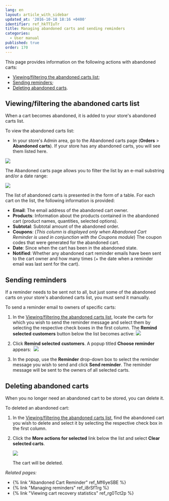 ```yaml
---
lang: en
layout: article_with_sidebar
updated_at: '2016-10-18 18:16 +0400'
identifier: ref_hkTTIuTr
title: Managing abandoned carts and sending reminders
categories:
  - User manual
published: true
order: 170
---
```



This page provides information on the following actions with abandoned carts:

*   [Viewing/filtering the abandoned carts list](#viewingfiltering-the-abandoned-carts-list);
*   [Sending reminders](#sending-reminders);
*   [Deleting abandoned carts](#deleting-abandoned-carts).

## Viewing/filtering the abandoned carts list

When a cart becomes abandoned, it is added to your store's abandoned carts list.

To view the abandoned carts list:

*   In your store's Admin area, go to the Abandoned carts page (**Orders** > **Abandoned carts**). If your store has any abandoned carts, you will see them listed here. 

![]({{site.baseurl}}/attachments/7503954/8719192.png)

The Abandoned carts page allows you to filter the list by an e-mail substring and/or a date range:

![]({{site.baseurl}}/attachments/7503954/8719193.png)

The list of abandoned carts is presented in the form of a table. For each cart on the list, the following information is provided:

*   **Email**: The email address of the abandoned cart owner.
*   **Products**: Information about the products contained in the abandoned cart (product names, quantities, selected options).
*   **Subtotal**: Subtotal amount of the abandoned order.
*   **Coupons**: (_This column is displayed only when Abandoned Cart Reminder is used in conjunction with the Coupons module_) The coupon codes that were generated for the abandoned cart.
*   **Date**: Since when the cart has been in the abandoned state.
*   **Notified**: Whether any abandoned cart reminder emails have been sent to the cart owner and how many times (+ the date when a reminder email was last sent for the cart).

## Sending reminders 

If a reminder needs to be sent not to all, but just some of the abandoned carts on your store's abandoned carts list, you must send it manually.

To send a reminder email to owners of specific carts:

1.  In the [Viewing/filtering the abandoned carts list](#viewingfiltering-the-abandoned-carts-list), locate the carts for which you wish to send the reminder message and select them by selecting the respective check boxes in the first column. The **Remind selected** **customers** button below the list becomes active:
    ![]({{site.baseurl}}/attachments/7503954/8719194.png)

2.  Click **Remind selected** **customers**. A popup titled **Choose reminder** appears: 
    ![]({{site.baseurl}}/attachments/7503954/8719195.png)

3.  In the popup, use the **Reminder** drop-down box to select the reminder message you wish to send and click **Send reminder**. The reminder message will be sent to the owners of all selected carts.

## Deleting abandoned carts

When you no longer need an abandoned cart to be stored, you can delete it.

To deleted an abandoned cart:

1.  In the [Viewing/filtering the abandoned carts list](#viewingfiltering-the-abandoned-carts-list), find the abandoned cart you wish to delete and select it by selecting the respective check box in the first column.
2.  Click the **More actions for selected** link below the list and select **Clear selected carts**. 

    ![]({{site.baseurl}}/attachments/7503954/8719196.png)

    The cart will be deleted.

_Related pages:_

*   {% link "Abandoned Cart Reminder" ref_Mf6yeSBE %}
*   {% link "Managing reminders" ref_i8rSfTrg %}
*   {% link "Viewing cart recovery statistics" ref_rg0Tct2p %}
